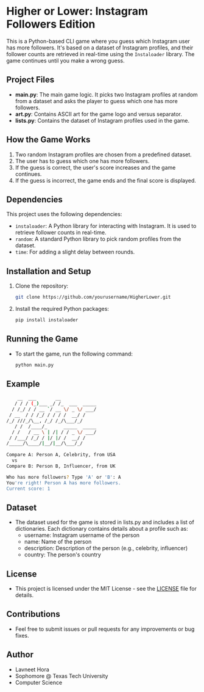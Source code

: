 # Higher or Lower: Instagram Followers Edition

This is a Python-based CLI game where you guess which Instagram user has more followers. It's based on a dataset of Instagram profiles, and their follower counts are retrieved in real-time using the `Instaloader` library. The game continues until you make a wrong guess.

## Project Files

- **main.py**: The main game logic. It picks two Instagram profiles at random from a dataset and asks the player to guess which one has more followers.
- **art.py**: Contains ASCII art for the game logo and versus separator.
- **lists.py**: Contains the dataset of Instagram profiles used in the game.

## How the Game Works

1. Two random Instagram profiles are chosen from a predefined dataset.
2. The user has to guess which one has more followers.
3. If the guess is correct, the user's score increases and the game continues.
4. If the guess is incorrect, the game ends and the final score is displayed.

## Dependencies

This project uses the following dependencies:
- `instaloader`: A Python library for interacting with Instagram. It is used to retrieve follower counts in real-time.
- `random`: A standard Python library to pick random profiles from the dataset.
- `time`: For adding a slight delay between rounds.

## Installation and Setup

1. Clone the repository:
   ```bash
   git clone https://github.com/yourusername/HigherLower.git
   ```
2. Install the required Python packages:
   ```bash
   pip install instaloader
   ```

## Running the Game

- To start the game, run the following command:
   ```bash
   python main.py
   ```

## Example

```bash
    __  ___       __             
   / / / (_)___ _/ /_  ___  _____
  / /_/ / / __ `/ __ \/ _ \/ ___/
 / __  / / /_/ / / / /  __/ /    
/_/ ///_/\__, /_/ /_/\___/_/     
   / /  /____/_      _____  _____
  / /   / __ \ | /| / / _ \/ ___/
 / /___/ /_/ / |/ |/ /  __/ /    
/_____/\____/|__/|__/\___/_/              
           
Compare A: Person A, Celebrity, from USA
  vs
Compare B: Person B, Influencer, from UK

Who has more followers? Type 'A' or 'B': A
You're right! Person A has more followers.
Current score: 1
```

## Dataset

- The dataset used for the game is stored in lists.py and includes a list of dictionaries. Each dictionary contains details about a profile such as:
  - username: Instagram username of the person
  - name: Name of the person
  - description: Description of the person (e.g., celebrity, influencer)
  - country: The person's country

## License

- This project is licensed under the MIT License - see the [LICENSE](LICENSE) file for details.

## Contributions
- Feel free to submit issues or pull requests for any improvements or bug fixes.

## Author

- Lavneet Hora
- Sophomore @ Texas Tech University
- Computer Science
